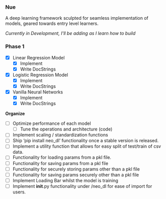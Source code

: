 ### Nue

A deep learning framework sculpted for seamless implementation of models, geared towards entry level learners.

_Currently in Development, I'll be adding as I learn how to build_

### **Phase 1**

- [X]  Linear Regression Model
    - [x]  Implement
    - [X]  Write DocStrings
- [X]  Logistic Regression Model
    - [X]  Implement
    - [X]  Write DocStrings
- [X]  Vanilla Neural Networks
    - [X]  Implement
    - [X]  Write DocStrings

**Organize**

- [ ]  Optimize performance of each model
    - [ ]  Tune the operations and architecture (code)
- [ ]  Implement scaling / standardization functions
- [ ]  Ship ‘pip install neo_dl’ functionality once a stable version is released.
- [ ]  Implement a utility function that allows for easy split of test/train of csv data.
- [ ]  Functionality for loading params from a pkl file.
- [ ]  Functionality for saving params from a pkl file
- [ ]  Functionality for securely storing params other than a pkl file
- [ ]  Functionality for saving params securely other than a pkl file
- [ ]  Implement Loading Bar whilst the model is training
- [ ]  Implement __init__.py functionality under /neo_dl for ease of import for users.
